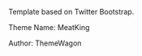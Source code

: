 
Template based on Twitter Bootstrap.

<a href="www.cesarbartending.tk"></a>

<p>Theme Name: MeatKing</p>
<p>Author:     ThemeWagon </p>



